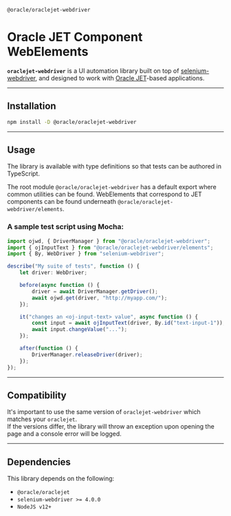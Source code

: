 `@oracle/oraclejet-webdriver`

# Oracle JET Component WebElements

**`oraclejet-webdriver`** is a UI automation library built on top of [selenium-webdriver](https://www.npmjs.com/package/selenium-webdriver), and designed to work with [Oracle JET](https://www.oracle.com/webfolder/technetwork/jet/index.html)-based applications.

---

## Installation

```bash
npm install -D @oracle/oraclejet-webdriver
```

---

## Usage

The library is available with type definitions so that tests can be authored in TypeScript.

The root module `@oracle/oraclejet-webdriver` has a default export where common utilities can be found. WebElements that correspond to JET components can be found underneath `@oracle/oraclejet-webdriver/elements`.

### A sample test script using Mocha:

```typescript
import ojwd, { DriverManager } from "@oracle/oraclejet-webdriver";
import { ojInputText } from "@oracle/oraclejet-webdriver/elements";
import { By, WebDriver } from "selenium-webdriver";

describe("My suite of tests", function () {
	let driver: WebDriver;

	before(async function () {
		driver = await DriverManager.getDriver();
		await ojwd.get(driver, "http://myapp.com/");
	});

	it("changes an <oj-input-text> value", async function () {
		const input = await ojInputText(driver, By.id("text-input-1"));
		await input.changeValue("...");
	});

	after(function () {
		DriverManager.releaseDriver(driver);
	});
});
```

---

## Compatibility

It's important to use the same version of `oraclejet-webdriver` which matches your `oraclejet`.  
If the versions differ, the library will throw an exception upon opening the page and a console error will be logged.

---

## Dependencies

This library depends on the following:

- `@oracle/oraclejet`
- `selenium-webdriver >= 4.0.0`
- `NodeJS v12+`
